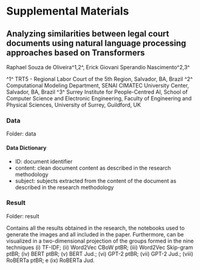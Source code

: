# Supplemental Materials
## Analyzing similarities between legal court documents using natural language processing approaches based on Transformers

Raphael Souza de Oliveira^1,2^, Erick Giovani Sperandio Nascimento^2,3^

^1^ TRT5 - Regional Labor Court of the 5th Region, Salvador, BA, Brazil
^2^ Computational Modeling Department, SENAI CIMATEC University Center, Salvador, BA, Brazil
^3^ Surrey Institute for People-Centred AI, School of Computer Science and Electronic Engineering, Faculty of Engineering and Physical Sciences, University of Surrey, Guildford, UK

### Data
Folder: data

#### Data Dictionary
- ID: document identifier
- content: clean document content as described in the research methodology
- subject: subjects extracted from the content of the document as described in the research methodology

### Result
Folder: result

Contains all the results obtained in the research, the notebooks used to generate the images and all included in the paper. Furthermore,  can be visualized in a two-dimensional projection of the groups formed in the nine techniques (i) TF-IDF; (ii) Word2Vec CBoW ptBR; (iii) Word2Vec Skip-gram ptBR; (iv) BERT ptBR; (v) BERT Jud.; (vi) GPT-2 ptBR; (vii) GPT-2 Jud.; (viii) RoBERTa ptBR; e (ix) RoBERTa Jud.